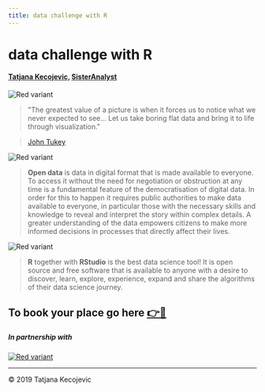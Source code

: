 ```yaml
---
title: data challenge with R
---
```

# data challenge with R

#### [Tatjana Kecojevic,](https://tanjakec.github.io) [SisterAnalyst](https://sisteranalyst.org)

![Red variant](/images/john_tukey.jpg?width=35pc)

> "The greatest value of a picture is when it forces us to notice what we never expected to see... 
Let us take boring flat data and bring it to life through visualization."

> [John Tukey](https://en.wikipedia.org/wiki/John_Tukey)


![Red variant](/images/bootcamp.jpg?width=40pc)

> **Open data** is data in digital format that is made available to everyone. To access it without the need for negotiation or obstruction at any time is a fundamental feature of the democratisation of digital data. In order for this to happen it requires public authorities to make data available to everyone, in particular those with the necessary skills and knowledge to reveal and interpret the story within complex details. A greater understanding of the data empowers citizens to make more informed decisions in processes that directly affect their lives.

![Red variant](/images/ML.jpg?width=40pc)

> **R** together with **RStudio** is the best data science tool! It is open source and free software that is available to anyone with a desire to discover, learn, explore, experience, expand and share the algorithms of their data science journey.  





## To book your place go here [👉📩](https://undpserbia.typeform.com/to/MSQ8So)

##### In partnership with

[![Red variant](/images/UNDP_SR.png?width=7.5pc)](http://www.rs.undp.org)

-----------------------------
© 2019 Tatjana Kecojevic

